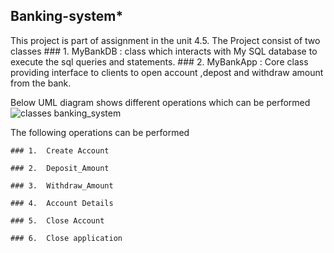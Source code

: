  ## Banking-system*

 This project is part of assignment in the unit 4.5. The Project consist of two classes
    ### 1. MyBankDB : class which interacts with  My SQL database to execute the sql queries and statements.
    ### 2. MyBankApp : Core class providing interface to clients to open account ,depost and withdraw amount from the bank.

 Below UML diagram shows different operations which can be performed 
 ![classes banking_system](https://github.com/mithleshp/banking-system/tree/master/docs/banking_uml.png)
 
 The following operations can be performed

    ### 1.  Create Account 

    ### 2.  Deposit_Amount 

    ### 3.  Withdraw_Amount 

    ### 4.  Account Details 

    ### 5.  Close Account 

    ### 6.  Close application 
 
 